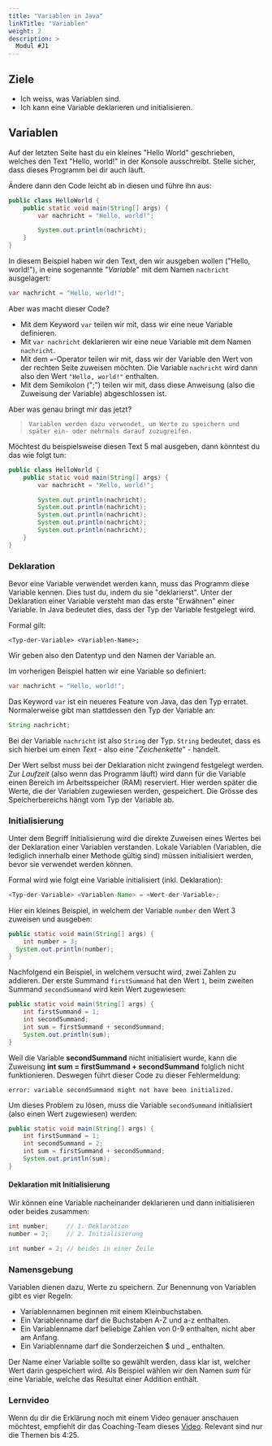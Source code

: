 ```yaml
---
title: "Variablen in Java"
linkTitle: "Variablen"
weight: 2
description: >
  Modul #J1
---
```


## Ziele

- Ich weiss, was Variablen sind.
- Ich kann eine Variable deklarieren und initialisieren.

## Variablen

Auf der letzten Seite hast du ein kleines "Hello World" geschrieben, welches den Text "Hello, world!" in der Konsole ausschreibt. Stelle sicher, dass dieses Programm bei dir auch läuft.

Ändere dann den Code leicht ab in diesen und führe ihn aus:

```java
public class HelloWorld {
    public static void main(String[] args) {
        var nachricht = "Hello, world!";

        System.out.println(nachricht);
    }
}
```

In diesem Beispiel haben wir den Text, den wir ausgeben wollen ("Hello, world!"), in eine sogenannte "_Variable_" mit dem Namen `nachricht` ausgelagert:

```java
var nachricht = "Hello, world!";
```

Aber was macht dieser Code?

- Mit dem Keyword `var` teilen wir mit, dass wir eine neue Variable definieren.
- Mit `var nachricht` deklarieren wir eine neue Variable mit dem Namen `nachricht`.
- Mit dem `=`-Operator teilen wir mit, dass wir der Variable den Wert von der rechten Seite zuweisen möchten. Die Variable `nachricht` wird dann also den Wert `"Hello, world!"` enthalten.
- Mit dem Semikolon (";") teilen wir mit, dass diese Anweisung (also die Zuweisung der Variable) abgeschlossen ist.

Aber was genau bringt mir das jetzt?

>     Variablen werden dazu verwendet, um Werte zu speichern und später ein- oder mehrmals darauf zuzugreifen.

Möchtest du beispielsweise diesen Text 5 mal ausgeben, dann könntest du das wie folgt tun:

```java
public class HelloWorld {
    public static void main(String[] args) {
        var nachricht = "Hello, world!";

        System.out.println(nachricht);
        System.out.println(nachricht);
        System.out.println(nachricht);
        System.out.println(nachricht);
        System.out.println(nachricht);
    }
}
```

### Deklaration

Bevor eine Variable verwendet werden kann, muss das Programm diese Variable kennen. Dies tust du, indem du sie "deklarierst".
Unter der Deklaration einer Variable versteht man das erste "Erwähnen" einer Variable. In Java bedeutet dies, dass der Typ der Variable festgelegt wird.

Formal gilt:

```
<Typ-der-Variable> <Variablen-Name>;
```

Wir geben also den Datentyp und den Namen der Variable an.

Im vorherigen Beispiel hatten wir eine Variable so definiert:

```java
var nachricht = "Hello, world!";
```

Das Keyword `var` ist ein neueres Feature von Java, das den Typ erratet. Normalerweise gibt man stattdessen den Typ der Variable an:

```java
String nachricht;
```

Bei der Variable `nachricht` ist also `String` der Typ. `String` bedeutet, dass es sich hierbei um einen _Text_ - also eine "_Zeichenkette_" - handelt.

Der Wert selbst muss bei der Deklaration nicht zwingend festgelegt werden. Zur _Laufzeit_ (also wenn das Programm läuft) wird dann für die Variable einen Bereich im Arbeitsspeicher (RAM) reserviert. Hier werden später die Werte, die der Variablen zugewiesen werden, gespeichert. Die Grösse des Speicherbereichs hängt vom Typ der Variable ab.

### Initialisierung

Unter dem Begriff Initialisierung wird die direkte Zuweisen eines Wertes bei der Deklaration einer Variablen verstanden.
Lokale Variablen (Variablen, die lediglich innerhalb einer Methode gültig sind) müssen initialisiert werden, bevor sie verwendet werden können.

Formal wird wie folgt eine Variable initialisiert (inkl. Deklaration):

```java
<Typ-der-Variable> <Variablen-Name> = <Wert-der-Variable>;
```

Hier ein kleines Beispiel, in welchem der Variable `number` den Wert 3 zuweisen und ausgeben:

```java
public static void main(String[] args) {
	int number = 3;
  System.out.println(number);
}
```

Nachfolgend ein Beispiel, in welchem versucht wird, zwei Zahlen zu addieren. Der erste Summand `firstSummand` hat den Wert `1`, beim zweiten Summand `secondSummand` wird kein Wert zugewiesen:

```java
public static void main(String[] args) {
	int firstSummand = 1;
	int secondSummand;
	int sum = firstSummand + secondSummand;
	System.out.println(sum);
}
```

Weil die Variable **secondSummand** nicht initialisiert wurde, kann die Zuweisung **int sum = firstSummand + secondSummand** folglich nicht funktionieren. Deswegen führt dieser Code zu dieser Fehlermeldung:

```
error: variable secondSummand might not have been initialized.
```

Um dieses Problem zu lösen, muss die Variable `secondSummand` initialisiert (also einen Wert zugewiesen) werden:

```java
public static void main(String[] args) {
	int firstSummand = 1;
	int secondSummand = 2;
	int sum = firstSummand + secondSummand;
	System.out.println(sum);
}
```

#### Deklaration mit Initialisierung

Wir können eine Variable nacheinander deklarieren und dann initialisieren oder beides zusammen:

```java
int number;     // 1. Deklaration
number = 2;     // 2. Initialisierung

int number = 2; // beides in einer Zeile
```

### Namensgebung

Variablen dienen dazu, Werte zu speichern. Zur Benennung von Variablen gibt es vier Regeln:

- Variablennamen beginnen mit einem Kleinbuchstaben.
- Ein Variablenname darf die Buchstaben A-Z und a-z enthalten.
- Ein Variablenname darf beliebige Zahlen von 0-9 enthalten, nicht aber am Anfang.
- Ein Variablenname darf die Sonderzeichen $ und \_ enthalten.

Der Name einer Variable sollte so gewählt werden, dass klar ist, welcher Wert darin gespeichert wird. Als Beispiel wählen wir den Namen _sum_ für eine Variable, welche das Resultat einer Addition enthält.

### Lernvideo
Wenn du dir die Erklärung noch mit einem Video genauer anschauen möchtest, empfiehlt dir das Coaching-Team dieses
[Video](https://www.youtube.com/watch?v=8YI0etAGQGA). Relevant sind nur die Themen bis 4:25.
